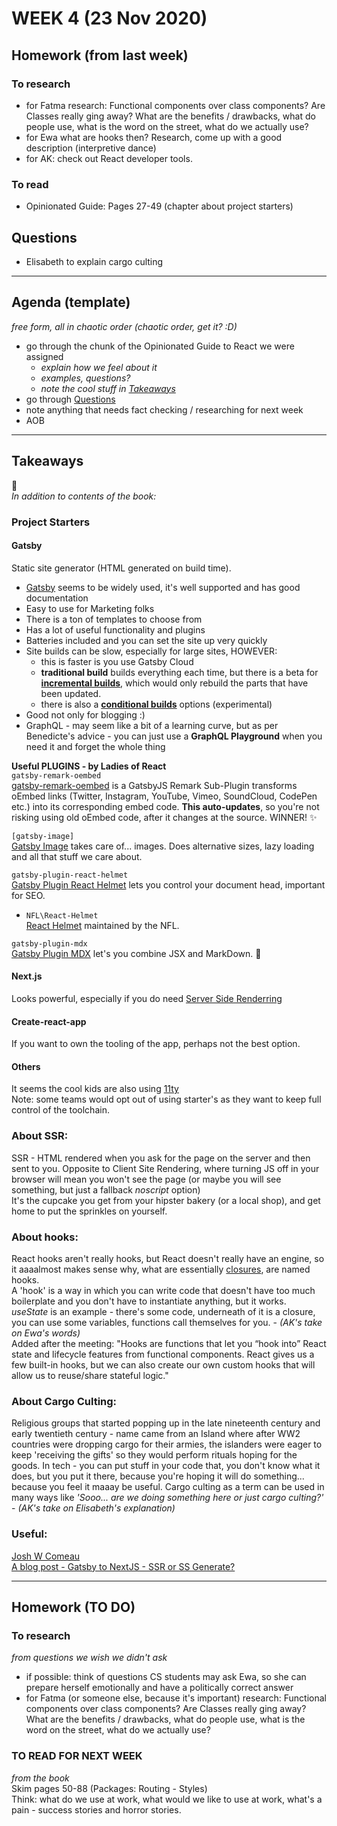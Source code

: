 # WEEK 4 (23 Nov 2020)  

## Homework (from last week)  
### To research  
- for Fatma research: Functional components over class components? Are Classes really ging away? What are the benefits / drawbacks, what do people use, what is the word on the street, what do we actually use?  
- for Ewa what are hooks then? Research, come up with a good description (interpretive dance)  
- for AK: check out React developer tools.  

### To read  
- Opinionated Guide: Pages 27-49 (chapter about project starters)  

## Questions  
- Elisabeth to explain cargo culting  
---

## Agenda (template)  
_free form, all in chaotic order (chaotic order, get it? :D)_
- go through the chunk of the Opinionated Guide to React we were assigned  
    - _explain how we feel about it_  
    - _examples, questions?_  
    - _note the cool stuff in [Takeaways](#Takeaways)_  
- go through [Questions](#Questions)  
- note anything that needs fact checking / researching for next week  
- AOB  

--- 

## Takeaways  
:takeout_box:  
_In addition to contents of the book:_  
### **Project Starters**  
#### Gatsby  
Static site generator (HTML generated on build time).  
- [Gatsby](https://www.gatsbyjs.com/) seems to be widely used, it's well supported and has good documentation  
- Easy to use for Marketing folks  
- There is a ton of templates to choose from  
- Has a lot of useful functionality and plugins  
- Batteries included and you can set the site up very quickly  
- Site builds can be slow, especially for large sites, HOWEVER:  
	- this is faster is you use Gatsby Cloud  
	- **traditional build** builds everything each time, but there is a beta for [**incremental builds**](https://www.gatsbyjs.com/blog/2020-04-22-announcing-incremental-builds/), which would only rebuild the parts that have been updated.  
	- there is also a [**conditional builds**](https://www.gatsbyjs.com/docs/conditional-page-builds/) options (experimental)  
- Good not only for blogging :)  
- GraphQL - may seem like a bit of a learning curve, but as per Benedicte's advice - you can just use a **GraphQL Playground** when you need it and forget the whole thing  



**Useful PLUGINS - by Ladies of React**  
`gatsby-remark-oembed`  
[gatsby-remark-oembed](https://github.com/raae/gatsby-remark-oembed) is a GatsbyJS Remark Sub-Plugin transforms oEmbed links (Twitter, Instagram, YouTube, Vimeo, SoundCloud, CodePen etc.) into its corresponding embed code. **This auto-updates**, so you're not risking using old oEmbed code, after it changes at the source. WINNER! :sparkles:  
  
`[gatsby-image]`  
[Gatsby Image](https://www.gatsbyjs.com/plugins/gatsby-image/) takes care of... images. Does alternative sizes, lazy loading and all that stuff we care about.  
  
`gatsby-plugin-react-helmet`  
[Gatsby Plugin React Helmet](https://www.gatsbyjs.com/plugins/gatsby-plugin-react-helmet/?=)  lets you control your document head, important for SEO.  

* `NFL\React-Helmet`  
[React Helmet](https://github.com/nfl/react-helmet) maintained by the NFL.  
  
`gatsby-plugin-mdx`  
[Gatsby Plugin MDX](https://www.gatsbyjs.com/plugins/gatsby-plugin-mdx/) let's you combine JSX and MarkDown. :exploding_head:  

#### Next.js  
Looks powerful, especially if you do need [Server Side Renderring](About-SSR:)  
#### Create-react-app  
If you want to own the tooling of the app, perhaps not the best option.  
#### Others  
It seems the cool kids are also using [11ty](https://www.11ty.dev/)  
Note: some teams would opt out of using starter's as they want to keep full control of the toolchain.  

### About SSR:  
SSR - HTML rendered when you ask for the page on the server and then sent to you. Opposite to Client Site Rendering, where turning JS off in your browser will mean you won't see the page (or maybe you will see something, but just a fallback _noscript_ option)  
It's the cupcake you get from your hipster bakery (or a local shop), and get home to put the sprinkles on yourself.  

### About hooks:  
React hooks aren't really hooks, but React doesn't really have an engine, so it aaaalmost makes sense why, what are essentially [closures](https://en.wikipedia.org/wiki/Closure_(computer_programming)), are named hooks.   
A 'hook' is a way in which you can write code that doesn't have too much boilerplate and you don't have to instantiate anything, but it works.  
_useState_ is an example - there's some code, underneath of it is a closure, you can use some variables, functions call themselves for you. - _(AK's take on Ewa's words)_  
	Added after the meeting:  "Hooks are functions that let you “hook into” React state and lifecycle features from functional components. React gives us a few built-in hooks, but we can also create our own custom hooks that will allow us to reuse/share stateful logic."  

### About Cargo Culting:  
Religious groups that started popping up in the late nineteenth century and early twentieth century - name came from an Island where after WW2 countries were dropping cargo for their armies, the islanders were eager to keep 'receiving the gifts' so they would perform rituals hoping for the goods. In tech - you can put stuff in your code that, you don't know what it does, but you put it there, because you're hoping it will do something... because you feel it maaay be useful. Cargo culting as a term can be used in many ways like _'Sooo... are we doing something here or just cargo culting?'_ - _(AK's take on Elisabeth's explanation)_  

### Useful:  
[Josh W Comeau](https://www.joshwcomeau.com/)  
[A blog post - Gatsby to NextJS - SSR or SS Generate?](https://swizec.com/blog/gatsby-to-nextjs-pt1-server-side-render-or-server-side-generate)  

---

## Homework (TO DO)  
### To research  
_from questions we wish we didn't ask_   
- if possible: think of questions CS students may ask Ewa, so she can prepare herself emotionally and have a politically correct answer  
- for Fatma (or someone else, because it's important) research: Functional components over class components? Are Classes really ging away? What are the benefits / drawbacks, what do people use, what is the word on the street, what do we actually use?  

### TO READ FOR NEXT WEEK  
_from the book_  
Skim pages 50-88 (Packages: Routing - Styles)  
Think: what do we use at work, what would we like to use at work, what's a pain - success stories and horror stories.  